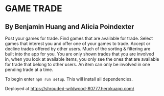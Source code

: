 # GAME TRADE

## By Benjamin Huang and Alicia Poindexter

Post your games for trade. Find games that are available for trade. Select games that interest you and offer one of your games to trade. Accept or decline trades offered by other users. Much of the sorting & filtering are built into the app for you. You are only shown trades that you are involved in, when you look at available items, you only see the ones that are available for trade that belong to other users. An item can only be involved in one pending trade at a time.

To begin enter `npm run setup`.  This will install all dependencies.

Deployed at https://shrouded-wildwood-80777.herokuapp.com/


